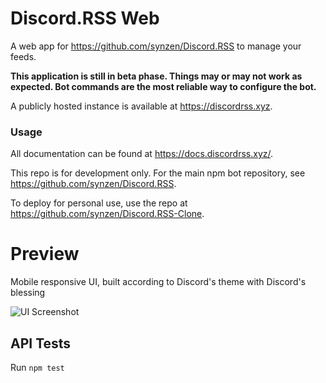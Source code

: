 # Discord.RSS Web

A web app for https://github.com/synzen/Discord.RSS to manage your feeds.

**This application is still in beta phase. Things may or may not work as expected. Bot commands are the most reliable way to configure the bot.**

A publicly hosted instance is available at https://discordrss.xyz.

### Usage

All documentation can be found at https://docs.discordrss.xyz/.

This repo is for development only. For the main npm bot repository, see https://github.com/synzen/Discord.RSS.

To deploy for personal use, use the repo at https://github.com/synzen/Discord.RSS-Clone.


# Preview

Mobile responsive UI, built according to Discord's theme with Discord's blessing

![UI Screenshot](https://i.imgur.com/CD8mbRh.png)

## API Tests

Run `npm test`

